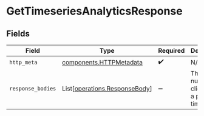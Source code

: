 # GetTimeseriesAnalyticsResponse


## Fields

| Field                                                                    | Type                                                                     | Required                                                                 | Description                                                              |
| ------------------------------------------------------------------------ | ------------------------------------------------------------------------ | ------------------------------------------------------------------------ | ------------------------------------------------------------------------ |
| `http_meta`                                                              | [components.HTTPMetadata](../../models/components/httpmetadata.md)       | :heavy_check_mark:                                                       | N/A                                                                      |
| `response_bodies`                                                        | List[[operations.ResponseBody](../../models/operations/responsebody.md)] | :heavy_minus_sign:                                                       | The number of clicks over a period of time                               |